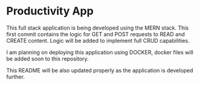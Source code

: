# Productivity App

This full stack application is being developed using the MERN stack. This first commit contains the logic for GET and POST requests to READ and CREATE content. Logic will be added to implement full CRUD capabilities. 

I am planning on deploying this application using DOCKER, docker files will be added soon to this repository.

This README will be also updated properly as the application is developed further. 

